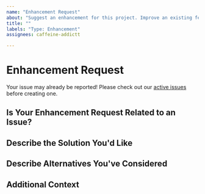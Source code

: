 ```yaml
---
name: "Enhancement Request"
about: "Suggest an enhancement for this project. Improve an existing feature"
title: ""
labels: "Type: Enhancement"
assignees: caffeine-addictt

---
```


# Enhancement Request
Your issue may already be reported!
Please check out our [active issues](https://github.com/caffeine-addictt/portfolio/issues) before creating one.

## Is Your Enhancement Request Related to an Issue?
<!--
If yes, provide a clear and concise description of what the problem is
E.g.:
  Issue #
  I'm always frustrated when...
-->

## Describe the Solution You'd Like
<!--
A clear and concise description of what you'd like
-->

## Describe Alternatives You've Considered
<!--
A clear and concise description of other alternatives you have considered
-->

## Additional Context
<!--
Any other extra context or information
-->
